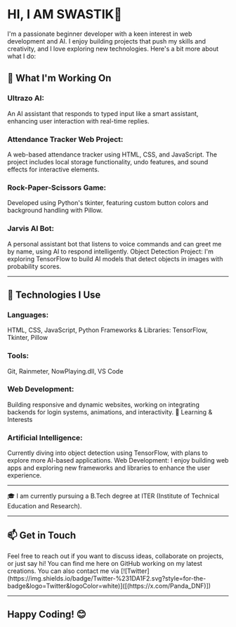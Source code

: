 # HI, I AM SWASTIK👋
I'm a passionate beginner developer with a keen interest in web development and AI. I enjoy building projects that push my skills and creativity, and I love exploring new technologies. Here's a bit more about what I do:

<h2>🚀 What I'm Working On</h2>
<h3>Ultrazo AI:</h3> An AI assistant that responds to typed input like a smart assistant, enhancing user interaction with real-time replies.  
<h3>Attendance Tracker Web Project:</h3> A web-based attendance tracker using HTML, CSS, and JavaScript. The project includes local storage functionality, undo features, and sound effects for interactive elements.  
<h3>Rock-Paper-Scissors Game:</h3> Developed using Python's tkinter, featuring custom button colors and background handling with Pillow.  
<h3>Jarvis AI Bot:</h3> A personal assistant bot that listens to voice commands and can greet me by name, using AI to respond intelligently.  
Object Detection Project: I'm exploring TensorFlow to build AI models that detect objects in images with probability scores.



-----------------------------------------------------------------------------------------------------------------------------------------------------------------


<h2>🔧 Technologies I Use</h2>
<h3>Languages:</h3> HTML, CSS, JavaScript, Python
Frameworks & Libraries: TensorFlow, Tkinter, Pillow
<h3>Tools:</h3> Git, Rainmeter, NowPlaying.dll, VS Code
<h3>Web Development:</h3> Building responsive and dynamic websites, working on integrating backends for login systems, animations, and interactivity.
🌱 Learning & Interests
<h3>Artificial Intelligence:</h3> Currently diving into object detection using TensorFlow, with plans to explore more AI-based applications.
Web Development: I enjoy building web apps and exploring new frameworks and libraries to enhance the user experience.

-----------------------------------------------------------------------------------------------------------------------------------------------------------------

🎓 I am currently pursuing a B.Tech degree at ITER (Institute of Technical Education and Research).

-----------------------------------------------------------------------------------------------------------------------------------------------------------------

<h2>📫 Get in Touch</h2>
Feel free to reach out if you want to discuss ideas, collaborate on projects, or just say hi! You can find me here on GitHub working on my latest creations.
You can also contact me via 
[![Twitter](https://img.shields.io/badge/Twitter-%231DA1F2.svg?style=for-the-badge&logo=Twitter&logoColor=white)]([(https://x.com/Panda_DNF)])

-------------------------------------------------------------------------------------------------------------------------------------------------------------------
<h2>Happy Coding! 😊</h2>
